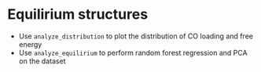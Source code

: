 # Equilirium structures 

- Use `analyze_distribution` to plot the distribution of CO loading and free energy
- Use `analyze_equilirium` to perform random forest regression and PCA on the dataset 
